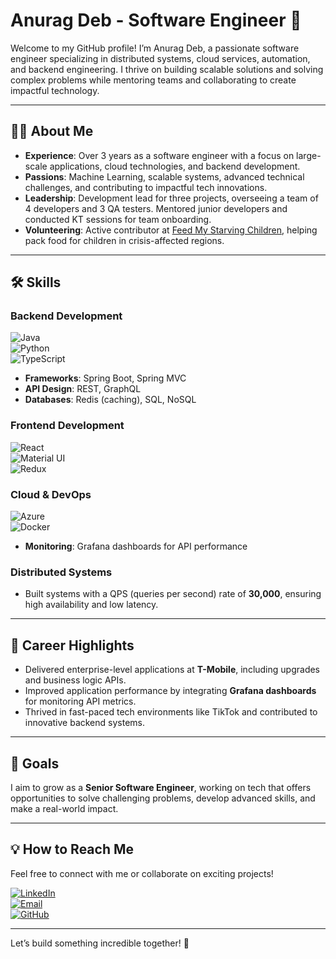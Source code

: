 # Anurag Deb - Software Engineer 🚀  

Welcome to my GitHub profile! I’m Anurag Deb, a passionate software engineer specializing in distributed systems, cloud services, automation, and backend engineering. I thrive on building scalable solutions and solving complex problems while mentoring teams and collaborating to create impactful technology.  

---

## 👨‍💻 About Me  

- **Experience**: Over 3 years as a software engineer with a focus on large-scale applications, cloud technologies, and backend development.  
- **Passions**: Machine Learning, scalable systems, advanced technical challenges, and contributing to impactful tech innovations.  
- **Leadership**: Development lead for three projects, overseeing a team of 4 developers and 3 QA testers. Mentored junior developers and conducted KT sessions for team onboarding.  
- **Volunteering**: Active contributor at [Feed My Starving Children](https://www.fmsc.org), helping pack food for children in crisis-affected regions.  

---

## 🛠 Skills  

### Backend Development  
![Java](https://img.shields.io/badge/Java-%23ED8B00.svg?style=flat&logo=openjdk&logoColor=white)  
![Python](https://img.shields.io/badge/Python-%2314354C.svg?style=flat&logo=python&logoColor=white)  
![TypeScript](https://img.shields.io/badge/TypeScript-%23007ACC.svg?style=flat&logo=typescript&logoColor=white)  

- **Frameworks**: Spring Boot, Spring MVC  
- **API Design**: REST, GraphQL  
- **Databases**: Redis (caching), SQL, NoSQL  

### Frontend Development  
![React](https://img.shields.io/badge/React-%2361DAFB.svg?style=flat&logo=react&logoColor=black)  
![Material UI](https://img.shields.io/badge/Material--UI-%230081CB.svg?style=flat&logo=mui&logoColor=white)  
![Redux](https://img.shields.io/badge/Redux-%23764ABC.svg?style=flat&logo=redux&logoColor=white)  

### Cloud & DevOps  
![Azure](https://img.shields.io/badge/Microsoft%20Azure-%230072C6.svg?style=flat&logo=microsoftazure&logoColor=white)  
![Docker](https://img.shields.io/badge/Docker-%232496ED.svg?style=flat&logo=docker&logoColor=white)  

- **Monitoring**: Grafana dashboards for API performance  

### Distributed Systems  
- Built systems with a QPS (queries per second) rate of **30,000**, ensuring high availability and low latency.  

---

## 🌟 Career Highlights  

- Delivered enterprise-level applications at **T-Mobile**, including upgrades and business logic APIs.  
- Improved application performance by integrating **Grafana dashboards** for monitoring API metrics.  
- Thrived in fast-paced tech environments like TikTok and contributed to innovative backend systems.  

---

## 🚀 Goals  

I aim to grow as a **Senior Software Engineer**, working on tech that offers opportunities to solve challenging problems, develop advanced skills, and make a real-world impact.  

---

## 💡 How to Reach Me  

Feel free to connect with me or collaborate on exciting projects!  

[![LinkedIn](https://img.shields.io/badge/LinkedIn-%230077B5.svg?style=flat&logo=linkedin&logoColor=white)](https://www.linkedin.com)  
[![Email](https://img.shields.io/badge/Email-%23D14836.svg?style=flat&logo=gmail&logoColor=white)](mailto:anurag@example.com)  
[![GitHub](https://img.shields.io/badge/GitHub-%23181717.svg?style=flat&logo=github&logoColor=white)](https://github.com/AnuragDeb)  

---  

Let’s build something incredible together! 🚀  